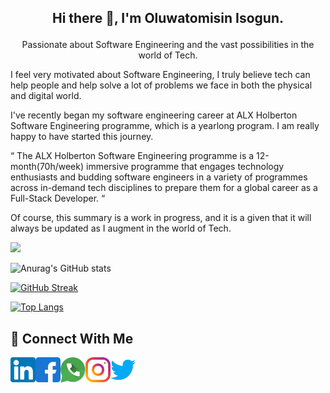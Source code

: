 ## <p align="center"> Hi there 👋, I'm Oluwatomisin Isogun. </p>

<p align="center">
Passionate about Software Engineering and the vast possibilities in the world of Tech.
</p>

I feel very motivated about Software Engineering, I truly believe tech can help people and help solve a lot of problems we face in both the physical and digital world.

I've recently began my software engineering career at ALX Holberton Software Engineering programme, which is a yearlong program. I am really happy to have started this journey.

“ The ALX Holberton Software Engineering programme is a 12-month(70h/week) immersive programme that engages technology enthusiasts and budding software engineers in a variety of programmes across in-demand tech disciplines to prepare them for a global career as a Full-Stack Developer. “

Of course, this summary is a work in progress, and it is a given that it will always be updated as I augment in the world of Tech.

![](https://komarev.com/ghpvc/?username=TosinISOGUN)

![Anurag's GitHub stats](https://github-readme-stats.vercel.app/api?username=TosinISOGUN&show_icons=true&theme=highcontrast)

[![GitHub Streak](https://github-readme-streak-stats.herokuapp.com/?user=TosinISOGUN&theme=highcontrast&currStreakNum=2FD3EB&fire=pink&sideLabels=F00&date_format=[Y.]n.j)](https://git.io/streak-stats)

[![Top Langs](https://github-readme-stats.vercel.app/api/top-langs/?username=TosinISOGUN&theme=highcontrast&layout=compact)](https://github.com/TosinISOGUN/github-readme-stats)

## 🤝 Connect With Me
<a href="https://www.linkedin.com/in/oluwatomisin-isogun-1b766823b/"><img align="left" src="https://raw.githubusercontent.com/TosinISOGUN/TosinISOGUN/main/linkedin.png" alt="Tosin ISOGUN | LinkedIn" width="40px"/></a>
<a href="https://m.facebook.com/tosintokunbo.isogun/"><img align="left" src="https://raw.githubusercontent.com/TosinISOGUN/TosinISOGUN/main/facebook.svg" alt="Tosin ISOGUN | Facebook" width="40px"/></a>
<a href="https://wa.link/nxtuti/"><img align="left" src="https://raw.githubusercontent.com/TosinISOGUN/TosinISOGUN/main/whatsapp2.png" alt="Tosin ISOGUN | WhatsApp" width="40px"/></a>
<a href="https://www.instagram.com/oluwatomisinisogun/"><img align="left" src="https://raw.githubusercontent.com/TosinISOGUN/TosinISOGUN/main/instagram.svg" alt="Tosin ISOGUN | Instagram" width="40px"/></a>
<a href="https://mobile.twitter.com/tomson172/"><img align="left" src="https://raw.githubusercontent.com/TosinISOGUN/TosinISOGUN/main/twitter.svg" alt="Tosin ISOGUN | Twitter" width="40px"/></a>

<!--
[![Top Langs](https://github-readme-stats.vercel.app/api/top-langs/?username=TosinISOGUN&theme=highcontrast&layout=compact)](https://github.com/TosinISOGUN/github-readme-stats)

### <p align="center"> ![Coding](https://camo.githubusercontent.com/6980a08cbf1de9fd8a7ef3c1c7f8b9c3cf6ceac8ff87fd2b6aaf114b7050c133/68747470733a2f2f63646e2e6472696262626c652e636f6d2f75736572732f313136323037372f73637265656e73686f74732f353430333931382f666f6375732d616e696d6174696f6e2e676966) </p>

<a href="https://mobile.twitter.com/tomson172/"><img align="left" src="https://raw.githubusercontent.com/TosinISOGUN/TosinISOGUN/main/linkedin.png" alt="Tosin ISOGUN | LinkedIn" width="25px"/></a>

**TosinISOGUN/TosinISOGUN** is a ✨ _special_ ✨ repository because its `README.md` (this file) appears on your GitHub profile.

Here are some ideas to get you started:

- 🔭 I’m currently working on ...
- 🌱 I’m currently learning ...
- 👯 I’m looking to collaborate on ...
- 🤔 I’m looking for help with ...
- 💬 Ask me about ...
- 📫 How to reach me: ...
- 😄 Pronouns: ...
- ⚡ Fun fact: ...
-->
